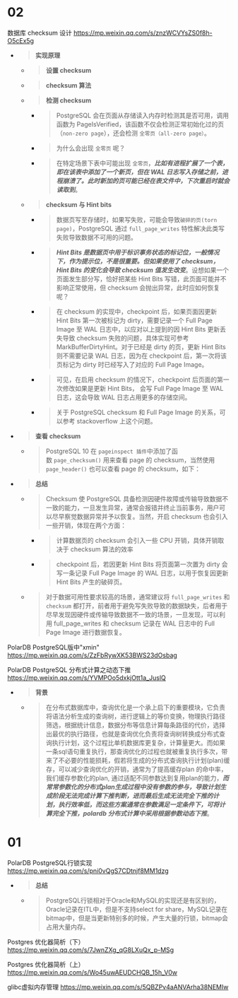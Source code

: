 
# 02

数据库 checksum 设计 https://mp.weixin.qq.com/s/znzWCVYsZS0f8h-O5cEx5g
- > **实现原理**
  * > **设置 checksum**
  * > **checksum 算法**
  * > **检测 checksum**
    + > PostgreSQL 会在页面从存储读入内存时检测其是否可用，调用函数为 PageIsVerified，该函数不仅会检测正常初始化过的页（`non-zero page`），还会检测 `全零页（all-zero page）`。
    + > 为什么会出现 `全零页` 呢？
    + > 在特定场景下表中可能出现 `全零页`，***比如有进程扩展了一个表，即在该表中添加了一个新页，但在 WAL 日志写入存储之前，进程崩溃了。此时新加的页可能已经在表文件中，下次重启时就会读取到***。
  * > **checksum 与 Hint bits**
    + > 数据页写至存储时，如果写失败，可能会导致`破碎的页(torn page)`，PostgreSQL 通过 `full_page_writes` 特性解决此类写失败导致数据不可用的问题。
    + > ***Hint Bits 是数据页中用于标识事务状态的标记位，一般情况下，作为提示位，不是很重要。但如果使用了 checksum，Hint Bits 的变化会导致 checksum 值发生改变***。设想如果一个页面发生部分写，恰好把某些 Hint Bits 写错，此页面可能并不影响正常使用，但 checksum 会抛出异常，此时应如何恢复呢？
    + > 在 checksum 的实现中，checkpoint 后，如果页面因更新 Hint Bits 第一次被标记为 dirty，需要记录一个 Full Page Image 至 WAL 日志中，以应对以上提到的因 Hint Bits 更新丢失导致 checksum 失败的问题，具体实现可参考 MarkBufferDirtyHint。对于已经是 dirty 的页，更新 Hint Bits 则不需要记录 WAL 日志，因为在 checkpoint 后，第一次将该页标记为 dirty 时已经写入了对应的 Full Page Image。
    + > 可见，在启用 checksum 的情况下，checkpoint 后页面的第一次修改如果是更新 Hint Bits， 会写 Full Page Image 至 WAL 日志，这会导致 WAL 日志占用更多的存储空间。
    + > 关于 PostgreSQL checksum 和 Full Page Image 的关系，可以参考 stackoverflow 上这个问题。
- > **查看 checksum**
  * > PostgreSQL 10 在 `pageinspect 插件`中添加了函数 `page_checksum()` 用来查看 page 的 checksum，当然使用 `page_header()` 也可以查看 page 的 checksum，如下：
- > **总结**
  * > Checksum 使 PostgreSQL 具备检测因硬件故障或传输导致数据不一致的能力，一旦发生异常，通常会报错并终止当前事务，用户可以尽早察觉数据异常并予以恢复。当然，开启 checksum 也会引入一些开销，体现在两个方面：
    + > 计算数据页的 checksum 会引入一些 CPU 开销，具体开销取决于 checksum 算法的效率
    + > checkpoint 后，若因更新 Hint Bits 将页面第一次置为 dirty 会写一条记录 Full Page Image 的 WAL 日志，以用于恢复因更新 Hint Bits 产生的破碎页。
  * > 对于数据可用性要求较高的场景，通常建议将 `full_page_writes` 和 `checksum` 都打开，前者用于避免写失败导致的数据缺失，后者用于尽早发现因硬件或传输导致数据不一致的场景，一旦发现，可以利用 full_page_writes 和 checksum 记录在 WAL 日志中的 Full Page Image 进行数据恢复。

PolarDB PostgreSQL版中"xmin" https://mp.weixin.qq.com/s/ZzFbRywXK53BWS23dOsbag

PolarDB PostgreSQL 分布式计算之动态下推 https://mp.weixin.qq.com/s/YVMPOo5dxkjOtt1a_JuslQ
- > **背景**
  * > 在分布式数据库中，查询优化是一个承上启下的重要模块，它负责将语法分析生成的查询树，进行逻辑上的等价变换，物理执行路径筛选，根据统计信息，数据分布等信息计算每条路径的代价，选择出最优的执行路径，也就是查询优化负责将查询树转换成分布式查询执行计划，这个过程比单机数据库更复杂，计算量更大。而如果一条sql语句重复执行，那查询优化的过程也就被重复执行多次，带来了不必要的性能损耗，假若将生成的分布式查询执行计划(plan)缓存，可以减少查询优化的开销，通常为了提高缓存plan 的命中率，我们缓存参数化的plan, 通过适配不同参数达到复用plan的能力，***而常常参数化的分布式plan生成过程中没有参数的参与，导致计划生成阶段无法完成计算下推判断，进而最后生成无法完全下推的计划，执行效率低，而这些方案通常在参数满足一定条件下，可将计算完全下推，polardb 分布式计算中采用根据参数动态下推***。

# 01

PolarDB PostgreSQL行锁实现 https://mp.weixin.qq.com/s/pni0vQgS7CDtnjf8MM1dzg
- > **总结**
  * > PostgreSQL行锁相对于Oracle和MySQL的实现还是有区别的，Oracle记录在ITL中，但是不支持select for share，MySQL记录在bitmap中，但是当更新特别多的时候，产生大量的行锁，bitmap会占用大量内存。

Postgres 优化器简析（下） https://mp.weixin.qq.com/s/7JwnZXg_qG8LXuQx_p-MSg

Postgres 优化器简析（上） https://mp.weixin.qq.com/s/Wo45uwAEUDCHQB_15h_V0w

glibc虚拟内存管理 https://mp.weixin.qq.com/s/5QBZPv4aANVArha38NEMIw
